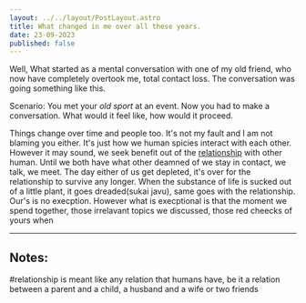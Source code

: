 ```yaml
---
layout: ../../layout/PostLayout.astro
title: What changed in me over all these years.
date: 23-09-2023
published: false
---
```


Well, What started as a mental conversation with one of my old friend, who now have completely overtook me, total contact loss. The conversation was going something like this.

Scenario: You met your _old sport_ at an event. Now you had to make a conversation. What would it feel like, how would it proceed.

Things change over time and people too. It's not my fault and I am not blaming you either. It's just how we human spicies interact with each other. However it may sound, we seek benefit out of the [relationship](#relationship) with other human. Until we both have what other deamned of we stay in contact, we talk, we meet. The day either of us get depleted, it's over for the relationship to survive any longer. When the substance of life is sucked out of a little plant, it goes dreaded(sukai javu), same goes with the relationship. Our's is no execption. However what is execptional is that the moment we spend together, those irrelavant topics we discussed, those red cheecks of yours when

---

## Notes:

#relationship is meant like any relation that humans have, be it a relation between a parent and a child, a husband and a wife or two friends
